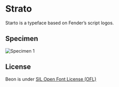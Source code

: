 Strato
=============

Starto is a typeface based on Fender’s script logos.

## Specimen
![Specimen 1](https://github.com/bsozoo/Strato/Sample.jpeg)

## License
Beon is under [SIL Open Font License (OFL)](http://scripts.sil.org/cms/scripts/page.php?site_id=nrsi&id=OFL "SIL Open Font License")
